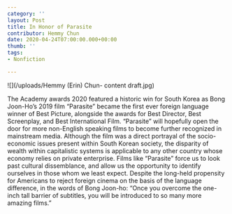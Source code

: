 ```yaml
---
category: ''
layout: Post
title: In Honor of Parasite
contributor: Hemmy Chun
date: 2020-04-24T07:00:00.000+00:00
thumb: ''
tags: 
- Nonfiction

---
```

![](/uploads/Hemmy (Erin) Chun- content draft.jpg)

The Academy awards 2020 featured a historic win for South Korea as Bong Joon-Ho’s 2019 film “Parasite” became the first ever foreign language winner of Best Picture, alongside the awards for Best Director, Best Screenplay, and Best International Film. “Parasite” will hopefully open the door for more non-English speaking films to become further recognized in mainstream media. Although the film was a direct portrayal of the socio-economic issues present within South Korean society, the disparity of wealth within capitalistic systems is applicable to any other country whose economy relies on private enterprise. Films like “Parasite” force us to look past cultural dissemblance, and allow us the opportunity to identify ourselves in those whom we least expect. Despite the long-held propensity for Americans to reject foreign cinema on the basis of the language difference, in the words of Bong Joon-ho: “Once you overcome the one-inch tall barrier of subtitles, you will be introduced to so many more amazing films.”